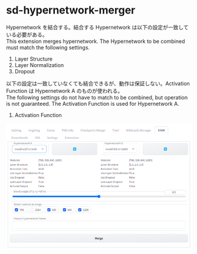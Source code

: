 # sd-hypernetwork-merger
Hypernetwork を結合する。結合する Hypernetwork は以下の設定が一致している必要がある。  
This extension merges hypernetwork. The Hypernetwork to be combined must match the following settings.
1. Layer Structure
2. Layer Normalization
3. Dropout


以下の設定は一致していなくても結合できるが、動作は保証しない。Activation Function は Hypernetwork A のものが使われる。  
The following settings do not have to match to be combined, but operation is not guaranteed. The Activation Function is used for Hypernetwork A.  
1. Activation Function


![](https://github.com/dskjal/sd-hypernetwork-merger/blob/main/misc/screenshot.png)

